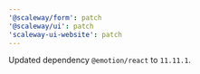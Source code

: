 ```yaml
---
'@scaleway/form': patch
'@scaleway/ui': patch
'scaleway-ui-website': patch
---
```


Updated dependency `@emotion/react` to `11.11.1`.

